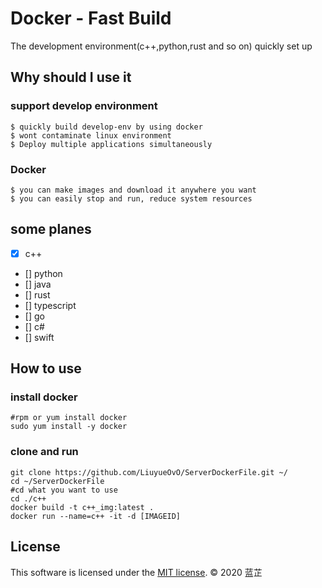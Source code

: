 # Docker - Fast Build

The development environment(c++,python,rust and so on) quickly set up

## Why should I use it 

### support develop environment
	$ quickly build develop-env by using docker
	$ wont contaminate linux environment
	$ Deploy multiple applications simultaneously
### Docker
	$ you can make images and download it anywhere you want
	$ you can easily stop and run, reduce system resources
## some planes   

- [x] c++
- [] python
- [] java
- [] rust
- [] typescript
- [] go
- [] c#
- [] swift

## How to use
### install docker
	#rpm or yum install docker
	sudo yum install -y docker
### clone and run
	git clone https://github.com/LiuyueOvO/ServerDockerFile.git ~/
    cd ~/ServerDockerFile
	#cd what you want to use
	cd ./c++
    docker build -t c++_img:latest .
	docker run --name=c++ -it -d [IMAGEID]

## License ##
This software is licensed under the [MIT license][1]. © 2020 蓝芷

[1]: https://github.com/LiuyueOvO/ServerDockerFile/blob/master/LICENSE